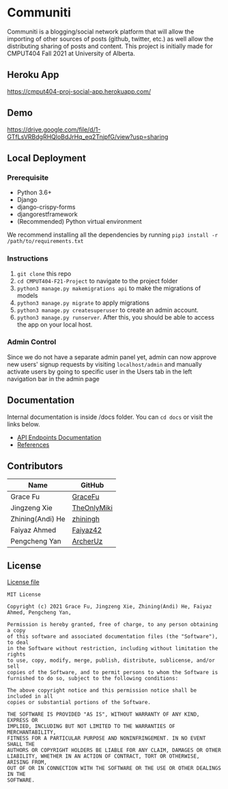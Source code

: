 # Communiti


Communiti is a blogging/social network platform that will allow the importing of other sources of posts (github, twitter, etc.) as well allow the distributing sharing of posts and content. This project is initially made for CMPUT404 Fall 2021 at University of Alberta.

## Heroku App

https://cmput404-proj-social-app.herokuapp.com/

## Demo

https://drive.google.com/file/d/1-GTfLsVRBdgRHQloBdJrHq_eq2TnjpfG/view?usp=sharing

## Local Deployment

### Prerequisite

- Python 3.6+
- Django
- django-crispy-forms 
- djangorestframework
- (Recommended) Python virtual environment

We recommend installing all the dependencies by running `pip3 install -r /path/to/requirements.txt`

### Instructions

1. `git clone` this repo
2. `cd CMPUT404-F21-Project` to navigate to the project folder
3. `python3 manage.py makemigrations api` to make the migrations of models
4. `python3 manage.py migrate` to apply migrations
5. `python3 manage.py createsuperuser` to create an admin account.
6. `python3 manage.py runserver`. After this, you should be able to access the app on your local host.

### Admin Control
Since we do not have a separate admin panel yet, admin can now approve new users' signup requests by visiting `localhost/admin` and manually activate users by going to specific user in the Users tab in the left navigation bar in the admin page

## Documentation

Internal documentation is inside /docs folder. You can `cd docs` or visit the links below.

- [API Endpoints Documentation](https://github.com/GraceFu/CMPUT404-F21-Project/blob/main/docs/api_endpoints.md)
- [References](https://github.com/GraceFu/CMPUT404-F21-Project/blob/main/docs/references.md)

## Contributors

| Name              | GitHub                                        |
| ----------------- | --------------------------------------------- |
| Grace Fu          | [GraceFu](https://github.com/GraceFu)         |
| Jingzeng Xie      | [TheOnlyMiki](https://github.com/TheOnlyMiki) |
| Zhining(Andi) He  | [zhiningh](https://github.com/zhiningh)       |
| Faiyaz Ahmed      | [Faiyaz42](https://github.com/Faiyaz42)       |
| Pengcheng Yan     | [ArcherUz](https://github.com/ArcherUz)       |

## License

[License file](https://github.com/GraceFu/CMPUT404-F21-Project/blob/main/LICENSE)

```
MIT License

Copyright (c) 2021 Grace Fu, Jingzeng Xie, Zhining(Andi) He, Faiyaz Ahmed, Pengcheng Yan, 

Permission is hereby granted, free of charge, to any person obtaining a copy
of this software and associated documentation files (the "Software"), to deal
in the Software without restriction, including without limitation the rights
to use, copy, modify, merge, publish, distribute, sublicense, and/or sell
copies of the Software, and to permit persons to whom the Software is
furnished to do so, subject to the following conditions:

The above copyright notice and this permission notice shall be included in all
copies or substantial portions of the Software.

THE SOFTWARE IS PROVIDED "AS IS", WITHOUT WARRANTY OF ANY KIND, EXPRESS OR
IMPLIED, INCLUDING BUT NOT LIMITED TO THE WARRANTIES OF MERCHANTABILITY,
FITNESS FOR A PARTICULAR PURPOSE AND NONINFRINGEMENT. IN NO EVENT SHALL THE
AUTHORS OR COPYRIGHT HOLDERS BE LIABLE FOR ANY CLAIM, DAMAGES OR OTHER
LIABILITY, WHETHER IN AN ACTION OF CONTRACT, TORT OR OTHERWISE, ARISING FROM,
OUT OF OR IN CONNECTION WITH THE SOFTWARE OR THE USE OR OTHER DEALINGS IN THE
SOFTWARE.
```
